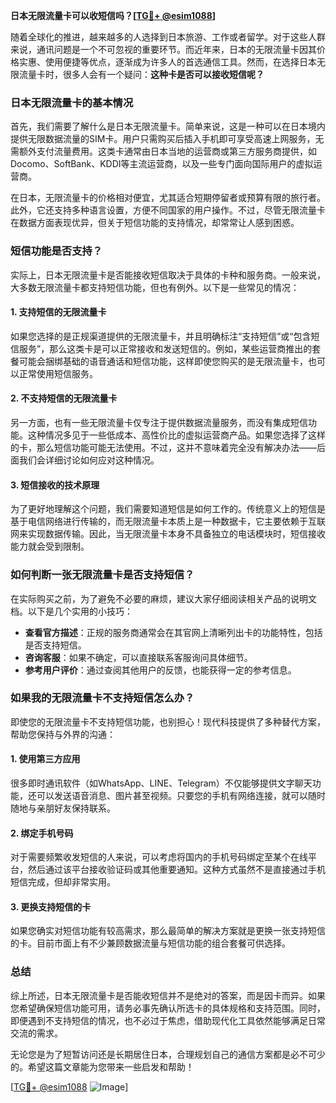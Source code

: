 **日本无限流量卡可以收短信吗？[[TG💪+ @esim1088](https://t.me/s/esim1088)]**

随着全球化的推进，越来越多的人选择到日本旅游、工作或者留学。对于这些人群来说，通讯问题是一个不可忽视的重要环节。而近年来，日本的无限流量卡因其价格实惠、使用便捷等优点，逐渐成为许多人的首选通信工具。然而，在选择日本无限流量卡时，很多人会有一个疑问：**这种卡是否可以接收短信呢？**

### 日本无限流量卡的基本情况

首先，我们需要了解什么是日本无限流量卡。简单来说，这是一种可以在日本境内提供无限数据流量的SIM卡。用户只需购买后插入手机即可享受高速上网服务，无需额外支付流量费用。这类卡通常由日本当地的运营商或第三方服务商提供，如Docomo、SoftBank、KDDI等主流运营商，以及一些专门面向国际用户的虚拟运营商。

在日本，无限流量卡的价格相对便宜，尤其适合短期停留者或预算有限的旅行者。此外，它还支持多种语言设置，方便不同国家的用户操作。不过，尽管无限流量卡在数据方面表现优异，但关于短信功能的支持情况，却常常让人感到困惑。

### 短信功能是否支持？

实际上，日本无限流量卡是否能接收短信取决于具体的卡种和服务商。一般来说，大多数无限流量卡都支持短信功能，但也有例外。以下是一些常见的情况：

#### 1. **支持短信的无限流量卡**
   如果您选择的是正规渠道提供的无限流量卡，并且明确标注“支持短信”或“包含短信服务”，那么这类卡是可以正常接收和发送短信的。例如，某些运营商推出的套餐可能会捆绑基础的语音通话和短信功能，这样即使您购买的是无限流量卡，也可以正常使用短信服务。

#### 2. **不支持短信的无限流量卡**
   另一方面，也有一些无限流量卡仅专注于提供数据流量服务，而没有集成短信功能。这种情况多见于一些低成本、高性价比的虚拟运营商产品。如果您选择了这样的卡，那么短信功能可能无法使用。不过，这并不意味着完全没有解决办法——后面我们会详细讨论如何应对这种情况。

#### 3. **短信接收的技术原理**
   为了更好地理解这个问题，我们需要知道短信是如何工作的。传统意义上的短信是基于电信网络进行传输的，而无限流量卡本质上是一种数据卡，它主要依赖于互联网来实现数据传输。因此，当无限流量卡本身不具备独立的电话模块时，短信接收能力就会受到限制。

### 如何判断一张无限流量卡是否支持短信？

在实际购买之前，为了避免不必要的麻烦，建议大家仔细阅读相关产品的说明文档。以下是几个实用的小技巧：

- **查看官方描述**：正规的服务商通常会在其官网上清晰列出卡的功能特性，包括是否支持短信。
- **咨询客服**：如果不确定，可以直接联系客服询问具体细节。
- **参考用户评价**：通过查阅其他用户的反馈，也能获得一定的参考信息。

### 如果我的无限流量卡不支持短信怎么办？

即使您的无限流量卡不支持短信功能，也别担心！现代科技提供了多种替代方案，帮助您保持与外界的沟通：

#### 1. **使用第三方应用**
   很多即时通讯软件（如WhatsApp、LINE、Telegram）不仅能够提供文字聊天功能，还可以发送语音消息、图片甚至视频。只要您的手机有网络连接，就可以随时随地与亲朋好友保持联系。

#### 2. **绑定手机号码**
   对于需要频繁收发短信的人来说，可以考虑将国内的手机号码绑定至某个在线平台，然后通过该平台接收验证码或其他重要通知。这种方式虽然不是直接通过手机短信完成，但却非常实用。

#### 3. **更换支持短信的卡**
   如果您确实对短信功能有较高需求，那么最简单的解决方案就是更换一张支持短信的卡。目前市面上有不少兼顾数据流量与短信功能的组合套餐可供选择。

### 总结

综上所述，日本无限流量卡是否能收短信并不是绝对的答案，而是因卡而异。如果您希望确保短信功能可用，请务必事先确认所选卡的具体规格和支持范围。同时，即便遇到不支持短信的情况，也不必过于焦虑，借助现代化工具依然能够满足日常交流的需求。

无论您是为了短暂访问还是长期居住日本，合理规划自己的通信方案都是必不可少的。希望这篇文章能为您带来一些启发和帮助！

[[TG💪+ @esim1088](https://t.me/s/esim1088) ![Image](https://i.postimg.cc/4NQfJmqS/Snipaste-2025-05-13-00-14-12.png)]
